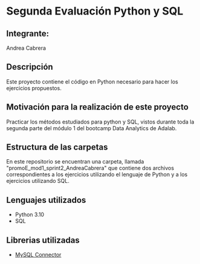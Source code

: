 # Segunda Evaluación Python y SQL 
## Integrante:
Andrea Cabrera

## Descripción
Este proyecto contiene el código en Python necesario para hacer los ejercicios propuestos.

## Motivación para la realización de este proyecto
Practicar los métodos estudiados para python y SQL, vistos durante toda la segunda parte del módulo 1 del bootcamp Data Analytics de Adalab.

## Estructura de las carpetas
En este repositorio se encuentran una carpeta, llamada "promoE_mod1_sprint2_AndreaCabrera" que contiene dos archivos correspondientes a los ejercicios utilizando el lenguaje de Python y a los ejercicios utilizando SQL.

## Lenguajes utilizados
- Python 3.10
- SQL

## Librerias utilizadas
* [MySQL Connector](https://dev.mysql.com/doc/connector-python/en/)
